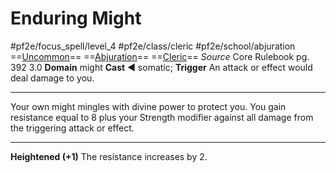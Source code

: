 # Enduring Might
#pf2e/focus_spell/level_4 #pf2e/class/cleric #pf2e/school/abjuration 
==[Uncommon](Uncommon.md)== ==[Abjuration](Abjuration.md)== ==[Cleric](Cleric.md)==
*Source* Core Rulebook pg. 392 3.0
**Domain** might
**Cast** ◄ somatic; **Trigger** An attack or effect would deal damage to you.

---
Your own might mingles with divine power to protect you. You gain resistance equal to 8 plus your Strength modifier against all damage from the triggering attack or effect.

<hr>

**Heightened (+1)** The resistance increases by 2.